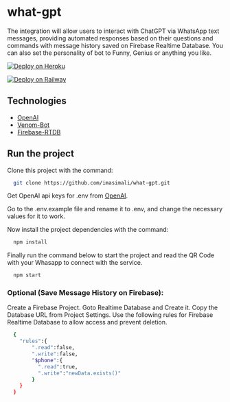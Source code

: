 # what-gpt

The integration will allow users to interact with ChatGPT via WhatsApp text messages, providing automated responses based on their questions and commands with message history saved on Firebase Realtime Database. You can also set the personality of bot to Funny, Genius or anything you like.

[![Deploy on Heroku](https://www.herokucdn.com/deploy/button.svg)](https://heroku.com/deploy)

[![Deploy on Railway](https://railway.app/button.svg)](https://railway.app/new/template/W5QDDg?referralCode=6Ax_Sv)

## Technologies

- [OpenAI](https://beta.openai.com/)
- [Venom-Bot](https://github.com/orkestral/venom/)
- [Firebase-RTDB](https://console.firebase.google.com/)

## Run the project

Clone this project with the command:

```bash
  git clone https://github.com/imasimali/what-gpt.git
```

Get OpenAI api keys for .env from [OpenAI](https://platform.openai.com/account/api-keys/).

Go to the .env.example file and rename it to .env, and change the necessary values ​​for it to work.

Now install the project dependencies with the command:

```bash
  npm install
```

Finally run the command below to start the project and read the QR Code with your Whasapp to connect with the service.

```bash
  npm start
```

### Optional (Save Message History on Firebase):

Create a Firebase Project. Goto Realtime Database and Create it. Copy the Database URL from Project Settings.
Use the following rules for Firebase Realtime Database to allow access and prevent deletion.

```bash
  {
    "rules":{
        ".read":false,
        ".write":false,
        "$phone":{
          ".read":true,
          ".write":"newData.exists()"
        }
    }
  }
```

